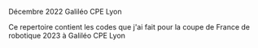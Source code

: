 Décembre 2022
Galiléo CPE Lyon


Ce repertoire contient les codes que j'ai fait pour la coupe de France de robotique 2023 à Galiléo CPE Lyon
